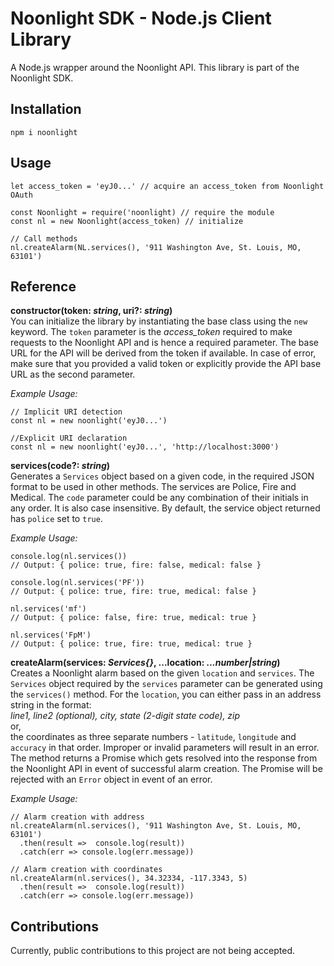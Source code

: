 # Noonlight SDK - Node.js Client Library
A Node.js wrapper around the Noonlight API. This library is part of the Noonlight SDK.

## Installation

```
npm i noonlight
```

## Usage

```
let access_token = 'eyJ0...' // acquire an access_token from Noonlight OAuth

const Noonlight = require('noonlight) // require the module
const nl = new Noonlight(access_token) // initialize

// Call methods
nl.createAlarm(NL.services(), '911 Washington Ave, St. Louis, MO, 63101')
```

## Reference

**constructor(token: *string*, uri?: *string*)**  
You can initialize the library by instantiating the base class using the `new` keyword. The `token` parameter is the *access_token* required to make requests to the Noonlight API and is hence a required parameter. The base URL for the API will be derived from the token if available. In case of error, make sure that you provided a valid token or explicitly provide the API base URL as the second parameter.

*Example Usage:*  
```
// Implicit URI detection
const nl = new noonlight('eyJ0...')

//Explicit URI declaration
const nl = new noonlight('eyJ0...', 'http://localhost:3000')
```

**services(code?: *string*)**  
Generates a `Services` object based on a given code, in the required JSON format to be used in other methods. The services are Police, Fire and Medical. The `code` parameter could be any combination of their initials in any order. It is also case insensitive. By default, the service object returned has `police` set to `true`.

*Example Usage:*  
```
console.log(nl.services())
// Output: { police: true, fire: false, medical: false }

console.log(nl.services('PF'))
// Output: { police: true, fire: true, medical: false }

nl.services('mf')
// Output: { police: false, fire: true, medical: true }

nl.services('FpM')
// Output: { police: true, fire: true, medical: true }
```

**createAlarm(services: *Services{}*, ...location: *...number|string*)**  
Creates a Noonlight alarm based on the given `location` and `services`. The `Services` object required by the `services` parameter can be generated using the `services()` method. For the `location`, you can either pass in an address string in the format:  
*line1, line2 (optional), city, state (2-digit state code), zip*  
or,   
the coordinates as three separate numbers - `latitude`, `longitude` and `accuracy` in that order. Improper or invalid parameters will result in an error.
The method returns a Promise which gets resolved into the response from the Noonlight API in event of successful alarm creation. The Promise will be rejected with an `Error` object in event of an error.

*Example Usage:*  
```
// Alarm creation with address
nl.createAlarm(nl.services(), '911 Washington Ave, St. Louis, MO, 63101')
  .then(result =>  console.log(result))
  .catch(err => console.log(err.message))

// Alarm creation with coordinates
nl.createAlarm(nl.services(), 34.32334, -117.3343, 5)
  .then(result =>  console.log(result))
  .catch(err => console.log(err.message))
```

## Contributions
Currently, public contributions to this project are not being accepted.